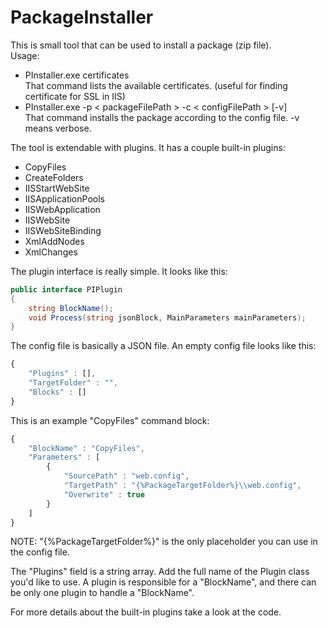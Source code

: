 # PackageInstaller

This is small tool that can be used to install a package (zip file).  
Usage:
* PInstaller.exe certificates  
That command lists the available certificates. (useful for finding certificate for SSL in IIS)
* PInstaller.exe -p < packageFilePath >  -c < configFilePath > [-v]  
That command installs the package according to the config file. -v means verbose.  
  
The tool is extendable with plugins. It has a couple built-in plugins:
* CopyFiles
* CreateFolders
* IISStartWebSite
* IISApplicationPools
* IISWebApplication
* IISWebSite
* IISWebSiteBinding
* XmlAddNodes
* XmlChanges  

The plugin interface is really simple. It looks like this:  
```C#
public interface PIPlugin
{
	string BlockName();
	void Process(string jsonBlock, MainParameters mainParameters);
}
```
  
The config file is basically a JSON file. An empty config file looks like this:  
```Javascript
{
    "Plugins" : [],
    "TargetFolder" : "",
    "Blocks" : []
}
```

This is an example "CopyFiles" command block:
```Javascript
{
	"BlockName" : "CopyFiles",
	"Parameters" : [
		{
			"SourcePath" : "web.config",
			"TargetPath" : "{%PackageTargetFolder%}\\web.config",
			"Overwrite" : true
		}
	]
}
```

NOTE: "{%PackageTargetFolder%}" is the only placeholder you can use in the config file.

The "Plugins" field is a string array. Add the full name of the Plugin class you'd like to use. A plugin is responsible for a "BlockName", and there can be only one plugin to handle a "BlockName".
  
For more details about the built-in plugins take a look at the code.
  
